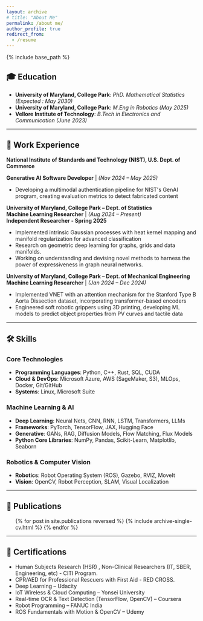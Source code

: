 ```yaml
---
layout: archive
# title: "About Me"
permalink: /about me/
author_profile: true
redirect_from:
  - /resume
---
```


{% include base_path %}

## 🎓 Education
- **University of Maryland, College Park**: *PhD. Mathematical Statistics* _(Expected : May 2030)_
- **University of Maryland, College Park**: *M.Eng in Robotics* _(May 2025)_
- **Vellore Institute of Technology**: *B.Tech in Electronics and Communication* _(June 2023)_

---

## 💼 Work Experience

**National Institute of Standards and Technology (NIST), U.S. Dept. of Commerce**  
<!---
**Generative AI Researcher** | *(May 2025 – Present)*  
- Responsible for the development of an image and video processing pipeline within NIST's GenAI program. This pipeline facilitates detection, recognition, and verification for forensic evaluation purposes, and includes content authentication analysis to screen for inappropriate and AI-generated content.
--->
**Generative AI Software Developer** | *(Nov 2024 – May 2025)*  
- Developing a multimodal authentication pipeline for NIST's GenAI program, creating evaluation metrics to detect fabricated content

**University of Maryland, College Park – Dept. of Statistics**  
**Machine Learning Researcher** | *(Aug 2024 – Present)*  
**Independent Researcher - Spring 2025**
- Implemented intrinsic Gaussian processes with heat kernel mapping and manifold regularization for advanced classification
- Research on geometric deep learning for graphs, grids and data manifolds.
- Working on understanding and devising novel methods to harness the power of expressiveness in graph neural networks.

**University of Maryland, College Park – Dept. of Mechanical Engineering**  
**Machine Learning Researcher** | *(Jan 2024 – Dec 2024)*  
- Implemented VNET with an attention mechanism for the Stanford Type B Aorta Dissection dataset, incorporating transformer-based encoders  
- Engineered soft robotic grippers using 3D printing, developing ML models to predict object properties from PV curves and tactile data

---

## 🛠 Skills

### Core Technologies
- **Programming Languages**: Python, C++, Rust, SQL, CUDA
- **Cloud & DevOps**: Microsoft Azure, AWS (SageMaker, S3), MLOps, Docker, Git/GitHub
- **Systems**: Linux, Microsoft Suite

### Machine Learning & AI
- **Deep Learning**: Neural Nets, CNN, RNN, LSTM, Transformers, LLMs  
- **Frameworks**: PyTorch, TensorFlow, JAX, Hugging Face  
- **Generative**: GANs, RAG, Diffusion Models, Flow Matching, Flux Models  
- **Python Core Libraries**: NumPy, Pandas, Scikit-Learn, Matplotlib, Seaborn

### Robotics & Computer Vision
- **Robotics**: Robot Operating System (ROS), Gazebo, RVIZ, MoveIt  
- **Vision**: OpenCV, Robot Perception, SLAM, Visual Localization


---
## 📜 Publications

  <ul>{% for post in site.publications reversed %}
    {% include archive-single-cv.html %}
  {% endfor %}</ul>
  

<!--  
Teaching
======
  <ul>{% for post in site.teaching reversed %}
    {% include archive-single-cv.html %}
  {% endfor %}</ul> -->

--- 
## 📝 Certifications 

* Human Subjects Research (HSR) , Non-Clinical Researchers (IT, SBER, Engineering, etc) - CITI Program.
* CPR/AED for Professional Rescuers with First Aid - RED CROSS.
* Deep Learning – Udacity 
* IoT Wireless & Cloud Computing – Yonsei University
* Real-time OCR & Text Detection (TensorFlow, OpenCV) – Coursera 
* Robot Programming – FANUC India 
* ROS Fundamentals with Motion & OpenCV – Udemy 

